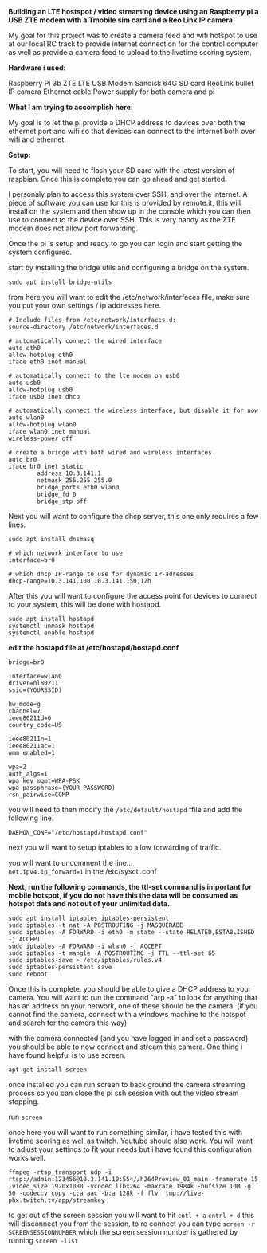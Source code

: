 **Building an LTE hostspot / video streaming device using an Raspberry pi a USB ZTE modem with a Tmobile sim card and a Reo Link IP camera.**

My goal for this project was to create a camera feed and wifi hotspot to use at our local RC track to provide internet connection for the control computer as well as provide a camera feed to upload to the livetime scoring system.

**Hardware i used:**

Raspberry Pi 3b
ZTE LTE USB Modem
Sandisk 64G SD card
ReoLink bullet IP camera
Ethernet cable
Power supply for both camera and pi

**What I am trying to accomplish here:**

My goal is to let the pi provide a DHCP address to devices over both the ethernet port and wifi so that devices can connect to the internet both over wifi and ethernet.

**Setup:**

To start, you will need to flash your SD card with the latest version of raspbian. Once this is complete you can go ahead and get started.

I personaly plan to access this system over SSH, and over the internet. A piece of software you can use for this is provided by remote.it, this will install on the system and then show up in the console which you can then use to connect to the device over SSH. This is very handy as the ZTE modem does not allow port forwarding.

Once the pi is setup and ready to go you can login and start getting the system configured. 

start by installing the bridge utils and configuring a bridge on the system.

```
sudo apt install bridge-utils
```

from here you will want to edit the /etc/network/interfaces file, make sure you put your own settings / ip addresses here.
```
# Include files from /etc/network/interfaces.d:
source-directory /etc/network/interfaces.d

# automatically connect the wired interface
auto eth0
allow-hotplug eth0
iface eth0 inet manual

# automatically connect to the lte modem on usb0
auto usb0
allow-hotplug usb0
iface usb0 inet dhcp

# automatically connect the wireless interface, but disable it for now
auto wlan0
allow-hotplug wlan0
iface wlan0 inet manual
wireless-power off

# create a bridge with both wired and wireless interfaces
auto br0
iface br0 inet static
        address 10.3.141.1
        netmask 255.255.255.0
        bridge_ports eth0 wlan0
        bridge_fd 0
        bridge_stp off
```        
Next you will want to configure the dhcp server, this one only requires a few lines.
```
sudo apt install dnsmasq
```
```
# which network interface to use
interface=br0

# which dhcp IP-range to use for dynamic IP-adresses
dhcp-range=10.3.141.100,10.3.141.150,12h
```

After this you will want to configure the access point for devices to connect to your system, this will be done with hostapd.

```
sudo apt install hostapd
systemctl unmask hostapd
systemctl enable hostapd
```

**edit the hostapd file at /etc/hostapd/hostapd.conf**

```
bridge=br0

interface=wlan0
driver=nl80211
ssid=(YOURSSID)

hw_mode=g
channel=7
ieee80211d=0
country_code=US

ieee80211n=1
ieee80211ac=1
wmm_enabled=1

wpa=2
auth_algs=1
wpa_key_mgmt=WPA-PSK
wpa_passphrase=(YOUR PASSWORD)
rsn_pairwise=CCMP
```

you will need to then modify the ```/etc/default/hostapd``` ffile and add the following line.

```DAEMON_CONF="/etc/hostapd/hostapd.conf"```


next you will want to setup iptables to allow forwarding of traffic.

you will want to uncomment the line...  
```net.ipv4.ip_forward=1``` 
in the /etc/sysctl.conf


**Next, run the following commands, the ttl-set command is important for mobile hotspot, if you do not have this the data will be consumed as hotspot data and not out of your unlimited data.**

```
sudo apt install iptables iptables-persistent
sudo iptables -t nat -A POSTROUTING -j MASQUERADE
sudo iptables -A FORWARD -i eth0 -m state --state RELATED,ESTABLISHED -j ACCEPT
sudo iptables -A FORWARD -i wlan0 -j ACCEPT
sudo iptables -t mangle -A POSTROUTING -j TTL --ttl-set 65
sudo iptables-save > /etc/iptables/rules.v4
sudo iptables-persistent save
sudo reboot
```

Once this is complete. you should be able to give a DHCP address to your camera. You will want to run the command "arp -a" to look for anything that has an address on your network, one of these should be the camera. (if you cannot find the camera, connect with a windows machine to the hotspot and search for the camera this way)

with the camera connected (and you have logged in and set a password) you should be able to now connect and stream this camera. One thing i have found helpful is to use screen.

 ```apt-get install screen```

once installed you can run screen to back ground the camera streaming process so you can close the pi ssh session with out the video stream stopping.

run 
```screen```

once here you will want to run something similar, i have tested this with livetime scoring as well as twitch. Youtube should also work. You will want to adjust your settings to fit your needs but i have found this configuration works well.

```
ffmpeg -rtsp_transport udp -i rtsp://admin:123456@10.3.141.10:554//h264Preview_01_main -framerate 15 -video_size 1920x1080 -vcodec libx264 -maxrate 1984k -bufsize 10M -g 50 -codec:v copy -c:a aac -b:a 128k -f flv rtmp://live-phx.twitch.tv/app/streamkey
```

to get out of the screen session you will want to hit ```cntl + a``` ```cntrl + d``` this will disconnect you from the session, to re connect you can type ```screen -r SCREENSESSIONNUMBER``` which the screen session number is gathered by running ```screen -list```

